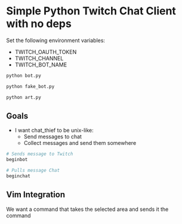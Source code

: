 # Simple Python Twitch Chat Client with no deps

Set the following environment variables:

- TWITCH_OAUTH_TOKEN
- TWITCH_CHANNEL
- TWITCH_BOT_NAME

```bash
python bot.py

python fake_bot.py

python art.py
```

## Goals

- I want chat_thief to be unix-like:
  - Send messages to chat
  - Collect messages and send them somewhere

```bash
# Sends message to Twitch
beginbot

# Pulls message Chat
beginchat
```

## Vim Integration

We want a command that takes the selected area and sends it the command
